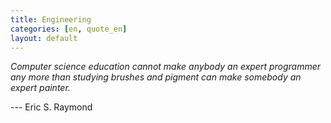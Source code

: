 ```yaml
---
title: Engineering
categories: [en, quote_en]
layout: default
---
```


_Computer science education cannot make anybody an expert programmer any more than studying brushes and pigment
can make somebody an expert painter._

--- Eric S. Raymond
